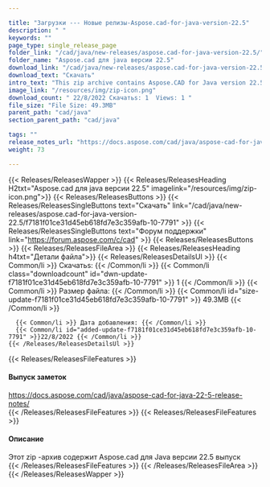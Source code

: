 ```yaml
---

title: "Загрузки --- Новые релизы-Aspose.cad-for-java-version-22.5"
description: " "
keywords: ""
page_type: single_release_page
folder_link: "/cad/java/new-releases/aspose.cad-for-java-version-22.5/"
folder_name: "Aspose.cad для java версии 22.5"
download_link: "/cad/java/new-releases/aspose.cad-for-java-version-22.5/f7181f01ce31d45eb618fd7e3c359afb-10-7791"
download_text: "Скачать"
intro_text: "This zip archive contains Aspose.CAD for Java version 22.5 release"
image_link: "/resources/img/zip-icon.png"
download_count: " 22/8/2022 Скачатьs: 1  Views: 1 "
file_size: "File Size: 49.3MB"
parent_path: "cad/java"
section_parent_path: "cad/java"

tags: ""
release_notes_url: "https://docs.aspose.com/cad/java/aspose-cad-for-java-22-5-release-notes/"
weight: 73

---
```


{{< Releases/ReleasesWapper >}}
  {{< Releases/ReleasesHeading H2txt="Aspose.cad для java версии 22.5" imagelink="/resources/img/zip-icon.png">}}
  {{< Releases/ReleasesButtons >}}
    {{< Releases/ReleasesSingleButtons text="Скачать" link="/cad/java/new-releases/aspose.cad-for-java-version-22.5/f7181f01ce31d45eb618fd7e3c359afb-10-7791" >}}
    {{< Releases/ReleasesSingleButtons text="Форум поддержки" link="https://forum.aspose.com/c/cad" >}}
  {{< Releases/ReleasesButtons >}}
  {{< Releases/ReleasesFileArea >}}
    {{< Releases/ReleasesHeading h4txt="Детали файла">}}
    {{< Releases/ReleasesDetailsUl >}}
      {{< Common/li >}} Скачатьs: {{< /Common/li >}}
      {{< Common/li class="downloadcount" id="dwn-update-f7181f01ce31d45eb618fd7e3c359afb-10-7791" >}} 1 {{< /Common/li >}}
      {{< Common/li >}} Размер файла: {{< /Common/li >}}
      {{< Common/li id="size-update-f7181f01ce31d45eb618fd7e3c359afb-10-7791" >}} 49.3MB {{< /Common/li >}}

      {{< Common/li >}} Дата добавления: {{< /Common/li >}}
      {{< Common/li id="added-update-f7181f01ce31d45eb618fd7e3c359afb-10-7791" >}}22/8/2022 {{< /Common/li >}}
    {{< /Releases/ReleasesDetailsUl >}}

  {{< Releases/ReleasesFileFeatures >}}
      <h4>Выпуск заметок</h4><div><a href='https://docs.aspose.com/cad/java/aspose-cad-for-java-22-5-release-notes/'>https://docs.aspose.com/cad/java/aspose-cad-for-java-22-5-release-notes/</a></div>
  {{< /Releases/ReleasesFileFeatures >}}
  {{< Releases/ReleasesFileFeatures >}}
      <h4>Описание</h4><div class="HTMLDescription">Этот zip -архив содержит Aspose.cad для Java версии 22.5 выпуск</div>
  {{< /Releases/ReleasesFileFeatures >}}
 {{< /Releases/ReleasesFileArea >}}
{{< /Releases/ReleasesWapper >}}


